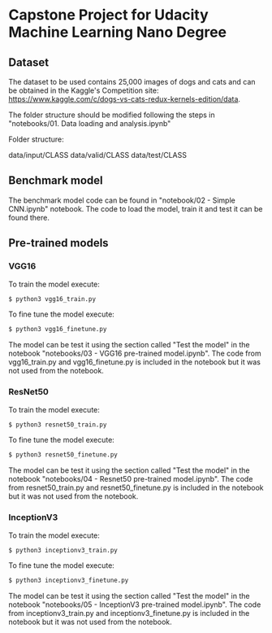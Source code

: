 # Capstone Project for Udacity Machine Learning Nano Degree

## Dataset

The dataset to be used contains 25,000 images of dogs and cats and can be obtained in the Kaggle's Competition site: https://www.kaggle.com/c/dogs-vs-cats-redux-kernels-edition/data.

The folder structure should be modified following the steps in "notebooks/01. Data loading and analysis.ipynb"

Folder structure:

data/input/CLASS
data/valid/CLASS
data/test/CLASS

## Benchmark model

The benchmark model code can be found in "notebook/02 - Simple CNN.ipynb" notebook. The code to load the model, train it and test it can be found there.

## Pre-trained models

### VGG16

To train the model execute:

```bash
$ python3 vgg16_train.py
```

To fine tune the model execute:
```bash
$ python3 vgg16_finetune.py
```

The model can be test it using the section called "Test the model" in the notebook "notebooks/03 - VGG16 pre-trained model.ipynb". The code from vgg16_train.py and vgg16_finetune.py is included in the notebook but it was not used from the notebook.


### ResNet50

To train the model execute:

```bash
$ python3 resnet50_train.py
```

To fine tune the model execute:
```bash
$ python3 resnet50_finetune.py
```

The model can be test it using the section called "Test the model" in the notebook "notebooks/04 - Resnet50 pre-trained model.ipynb". The code from resnet50_train.py and resnet50_finetune.py is included in the notebook but it was not used from the notebook.

### InceptionV3

To train the model execute:

```bash
$ python3 inceptionv3_train.py
```

To fine tune the model execute:
```bash
$ python3 inceptionv3_finetune.py
```

The model can be test it using the section called "Test the model" in the notebook "notebooks/05 - InceptionV3 pre-trained model.ipynb". The code from inceptionv3_train.py and inceptionv3_finetune.py is included in the notebook but it was not used from the notebook.